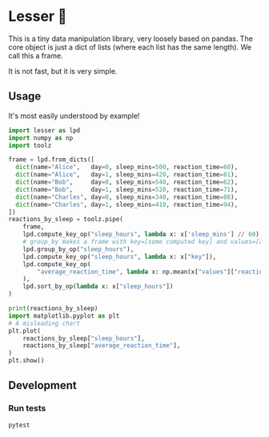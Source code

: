 # Lesser :panda_face:

This is a tiny data manipulation library, very loosely based on pandas.
The core object is just a dict of lists (where each list has the same length).  We call this a frame.

It is not fast, but it is very simple.

## Usage

It's most easily understood by example!

```python
import lesser as lpd
import numpy as np
import toolz

frame = lpd.from_dicts([
  dict(name="Alice",   day=0, sleep_mins=500, reaction_time=60),
  dict(name="Alice",   day=1, sleep_mins=420, reaction_time=81),
  dict(name="Bob",     day=0, sleep_mins=540, reaction_time=62),
  dict(name="Bob",     day=1, sleep_mins=520, reaction_time=71),
  dict(name="Charles", day=0, sleep_mins=340, reaction_time=88),
  dict(name="Charles", day=1, sleep_mins=410, reaction_time=94),
])
reactions_by_sleep = toolz.pipe(
    frame,
    lpd.compute_key_op("sleep_hours", lambda x: x['sleep_mins'] // 60),
    # group_by makes a frame with key=[some computed key] and values=[a frame with all original items with that same computed key]
    lpd.group_by_op("sleep_hours"),
    lpd.compute_key_op("sleep_hours", lambda x: x["key"]),
    lpd.compute_key_op(
        "average_reaction_time", lambda x: np.mean(x["values"]["reaction_time"])
    ),
    lpd.sort_by_op(lambda x: x["sleep_hours"])
)

print(reactions_by_sleep)
import matplotlib.pyplot as plt
# A misleading chart
plt.plot(
    reactions_by_sleep["sleep_hours"],
    reactions_by_sleep["average_reaction_time"],
)
plt.show()
```

## Development

### Run tests

`pytest`
